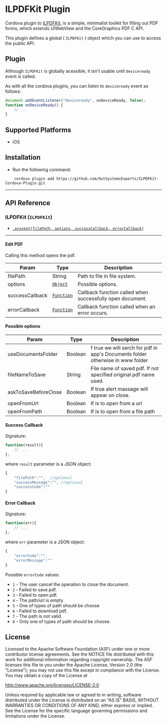 # ILPDFKit Plugin

Cordova plugin to [ILPDFKit](https://github.com/iwelabs/ILPDFKit), is a simple, minimalist toolkit for filling out PDF forms, which extends UIWebView and the CoreGraphics PDF C API.

This plugin defines a global ( `ILPDFKit` ) object which you can use to access the public API.


## Plugin

Although `ILPDFKit` is globally acessible, it isn't usable until `deviceready` event is called.

As with all the cordova plugins, you can listen to `deviceready` event as follows: 

```javascript
document.addEventListener("deviceready", onDeviceReady, false);
function onDeviceReady() {
    // ...
}
```

## Supported Platforms

 - iOS


## Installation
- Run the following command:

```shell
    cordova plugin add https://github.com/OutSystemsExperts/ILPDFKit-Cordova-Plugin.git
``` 
---

## API Reference

### ILPDFKit (`ILPDFKit`)

 - [`.present(filePath, options, successCallback, errorCallback)`](#editPdf)

 ---

<a name="editPdf"></a>
#### Edit PDF

Calling this method opens the pdf.

| Param             | Type      | Description |
| ---               | ---       | --- |
| filePath     | String    | Path to file in file system. |
| options     | [`Object`](#options)    | Possible options. |
| successCallback   | [`Function`](#successCallback)  | Callback function called when successfully open document. |
| errorCallback     | [`Function`](#errorCallback)    | Callback function called when an error occurs. |

<a name="options"></a>
#### Possible options


| Param             | Type      | Description |
| ---               | ---       | --- |
| useDocumentsFolder   | Boolean | f true we will serch for pdf in app's Documents folder otherwise in www folder |
| fileNameToSave | String | File name of saved pdf. If not specified original pdf name used. |
| askToSaveBeforeClose  | Boolean | If true alert massage will appear on close. |
| openFromUrl     | Boolean    | If is to open from a url |
| openFromPath     | Boolean    | If is to open from a file path |

<a name="successCallback"></a>
#### Success Callback

Signature: 

```javascript
function(result){
    // ...
};
```
where `result` parameter is a JSON object:

```javascript
{
    "filePath":"",  //optional
    "successMessage":"", //optional
    "successCode":""
}
```

<a name="errorCallback"></a>
#### Error Callback

Signature: 

```javascript
function(err){
    // ...
};
```

where `err` parameter is a JSON object:

```javascript
{
    "errorCode":"",
    "errorMessage":""
}
```

Possible `errorCode` values:
 - `1` - The user cancel the operation to close the document.
 - `2` - Failed to save pdf.
 - `3` - Failed to open pdf.
 - `4` - The path/url is empty
 - `5` - One of types of path should be choose
 - `6` - Failed to download pdf.
 - `7` - The path is not valid.
 - `8` - Only one of types of path should be choose.
 


## License

 Licensed to the Apache Software Foundation (ASF) under one
 or more contributor license agreements.  See the NOTICE file
 distributed with this work for additional information
 regarding copyright ownership.  The ASF licenses this file
 to you under the Apache License, Version 2.0 (the
 "License"); you may not use this file except in compliance
 with the License.  You may obtain a copy of the License at
 
 http://www.apache.org/licenses/LICENSE-2.0
 
 Unless required by applicable law or agreed to in writing,
 software distributed under the License is distributed on an
 "AS IS" BASIS, WITHOUT WARRANTIES OR CONDITIONS OF ANY
  KIND, either express or implied.  See the License for the
 specific language governing permissions and limitations
 under the License.


